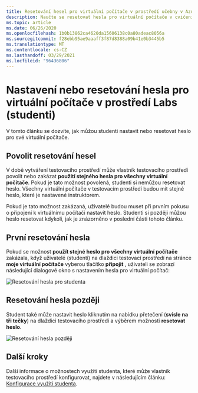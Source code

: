 ```yaml
---
title: Resetování hesel pro virtuální počítače v prostředí učebny v Azure Lab Services | Microsoft Docs
description: Naučte se resetovat hesla pro virtuální počítače v cvičeních Azure Lab Services.
ms.topic: article
ms.date: 06/26/2020
ms.openlocfilehash: 1b0b13862ca4620da15606138c0a80adeac8056a
ms.sourcegitcommit: f28ebb95ae9aaaff3f87d8388a09b41e0b3445b5
ms.translationtype: MT
ms.contentlocale: cs-CZ
ms.lasthandoff: 03/29/2021
ms.locfileid: "96436806"
---
```

# <a name="set-or-reset-password-for-virtual-machines-in-labs-students"></a>Nastavení nebo resetování hesla pro virtuální počítače v prostředí Labs (studenti)
V tomto článku se dozvíte, jak můžou studenti nastavit nebo resetovat heslo pro své virtuální počítače. 

## <a name="enable-resetting-of-passwords"></a>Povolit resetování hesel
V době vytváření testovacího prostředí může vlastník testovacího prostředí povolit nebo zakázat **použití stejného hesla pro všechny virtuální počítače**. Pokud je tato možnost povolená, studenti si nemůžou resetovat heslo. Všechny virtuální počítače v testovacím prostředí budou mít stejné heslo, které je nastavené instruktorem. 

Pokud je tato možnost zakázaná, uživatelé budou muset při prvním pokusu o připojení k virtuálnímu počítači nastavit heslo. Studenti si později můžou heslo resetovat kdykoli, jak je znázorněno v poslední části tohoto článku. 

## <a name="reset-password-for-the-first-time"></a>První resetování hesla
Pokud se možnost **použít stejné heslo pro všechny virtuální počítače** zakázala, když uživatelé (studenti) na dlaždici testovací prostředí na stránce **moje virtuální počítače** vyberou tlačítko **připojit** , uživateli se zobrazí následující dialogové okno s nastavením hesla pro virtuální počítač: 

![Resetování hesla pro studenta](./media/how-to-set-virtual-machine-passwords/student-set-password.png)

## <a name="reset-password-later"></a>Resetování hesla později
Student také může nastavit heslo kliknutím na nabídku přetečení (**svisle na tři tečky**) na dlaždici testovacího prostředí a výběrem možnosti **resetovat heslo**. 

![Resetování hesla později](./media/how-to-set-virtual-machine-passwords/student-set-password-2.png)


## <a name="next-steps"></a>Další kroky
Další informace o možnostech využití studenta, které může vlastník testovacího prostředí konfigurovat, najdete v následujícím článku: [Konfigurace využití studenta](how-to-configure-student-usage.md).
